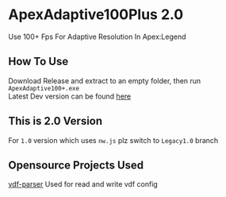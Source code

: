 # ApexAdaptive100Plus 2.0
Use 100+ Fps For Adaptive Resolution In Apex:Legend  

## How To Use
Download Release and extract to an empty folder, then run `ApexAdaptive100+.exe`  
Latest Dev version can be found [here](https://github.com/GlacierLab/ApexAdaptive100Plus/actions)    

## This is 2.0 Version
For `1.0` version which uses `nw.js` plz switch to `Legacy1.0` branch

## Opensource Projects Used
[vdf-parser](https://github.com/p0358/vdf-parser) Used for read and write vdf config  

